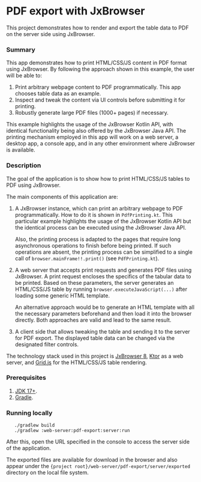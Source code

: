 # PDF export with JxBrowser

This project demonstrates how to render and export the table data to PDF 
on the server side using JxBrowser.

### Summary

This app demonstrates how to print HTML/CSS/JS content in PDF format using JxBrowser.
By following the approach shown in this example, the user will be able to:

1. Print arbitrary webpage content to PDF programmatically. This app chooses table
   data as an example.
2. Inspect and tweak the content via UI controls before submitting it for printing.
3. Robustly generate large PDF files (1000+ pages) if necessary.

This example highlights the usage of the JxBrowser Kotlin API, with identical
functionality being also offered by the JxBrowser Java API. The printing mechanism
employed in this app will work on a web server, a desktop app, a console app,
and in any other environment where JxBrowser is available.

### Description

The goal of the application is to show how to print HTML/CSS/JS tables to PDF 
using JxBrowser.

The main components of this application are:

1. A JxBrowser instance, which can print an arbitrary webpage to PDF programmatically.
   How to do it is shown in `PdfPrinting.kt`. This particular example highlights
   the usage of the JxBrowser Kotlin API but the identical process can be executed
   using the JxBrowser Java API. 
   
   Also, the printing process is adapted to the pages that require long asynchronous 
   operations to finish before being printed. If such operations are absent, the printing 
   process can be simplified to a single call of `browser.mainFrame!!.print()`
   (see `PdfPrinting.kt`).

2. A web server that accepts print requests and generates PDF files using JxBrowser.
   A print request encloses the specifics of the tabular data to be printed. Based
   on these parameters, the server generates an HTML/CSS/JS table by running
   `browser.executeJavaScript(...)` after loading some generic HTML template.

   An alternative approach would be to generate an HTML template with all the
   necessary parameters beforehand and then load it into the browser directly. 
   Both approaches are valid and lead to the same result.

3. A client side that allows tweaking the table and sending it to the server for PDF export.
   The displayed table data can be changed via the designated filter controls.

The technology stack used in this project is [JxBrowser 8][jxbrowser], [Ktor][ktor] 
as a web server, and [Grid.js][gridjs] for the HTML/CSS/JS table rendering.

### Prerequisites
1. [JDK 17+][jdk].
2. [Gradle][gradle].

### Running locally
```shell
   ./gradlew build
   ./gradlew :web-server:pdf-export:server:run
```
After this, open the URL specified in the console to access the server side of the application.

The exported files are available for download in the browser and also appear 
under the `{project root}/web-server/pdf-export/server/exported` directory 
on the local file system.

[jxbrowser]: https://teamdev.com/jxbrowser
[ktor]: https://ktor.io
[gridjs]: https://gridjs.io
[jdk]: https://www.azul.com/downloads/#zulu
[gradle]: https://gradle.org/install
